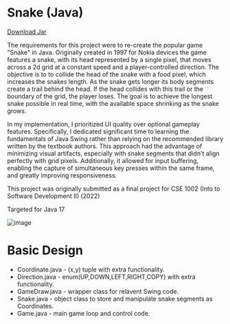# Snake (Java)
[Download Jar](https://github.com/DanielCouturier/java-snake/blob/main/SnakeGame.jar)

The requirements for this project were to re-create the popular game "Snake" in Java. Originally created in 1997 for Nokia devices the game features a snake, with its head represented by a single pixel, that moves across a 2d grid at a constant speed and a player-controlled direction. The objective is to to collide the head of the snake with a food pixel, which increases the snakes length. As the snake gets longer its body segments create a trail behind the head. If the head collides with this trail or the boundary of the grid, the player loses. The goal is to achieve the longest snake possible in real time, with the available space shrinking as the snake grows. 

In my implementation, I prioritized UI quality over optional gameplay features. Specifically, I dedicated significant time to learning the fundamentals of Java Swing rather than relying on the recommended library written by the textbook authors. This approach had the advantage of minimizing visual artifacts, especially with snake segments that didn't align perfectly with grid pixels. Additionally, it allowed for input buffering, enabling the capture of simultaneous key presses within the same frame, and greatly improving responsiveness.

This project was originally submitted as a final project for CSE 1002 (Into to Software Development II) (2022)

Targeted for Java 17

![image](https://github.com/user-attachments/assets/6c71357b-e26a-4b51-951e-3399eef4a28d)

# Basic Design
* Coordinate.java - (x,y) tuple with extra functionality.
* Direction.java - enum(UP,DOWN,LEFT,RIGHT,COPY) with extra functionality. 
* GameDraw.java - wrapper class for relavent Swing code.
* Snake.java - object class to store and manipulate snake segments as Coordinates.
* Game.java - main game loop and control code.
